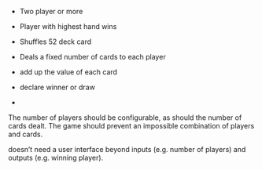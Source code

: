 - Two player or more
- Player with highest hand wins

- Shuffles 52 deck card
- Deals a fixed number of cards to each player
- add up the value of each card
- declare winner or draw
-

The number of players should be configurable, as should the number of cards dealt. The game
should prevent an impossible combination of players and cards.

doesn’t need a user interface beyond
inputs (e.g. number of players) and
outputs (e.g. winning player).
